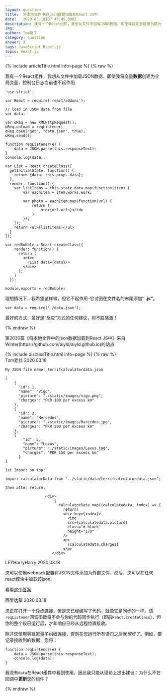 ```yaml
---
layout: question
title:  将本地文件中的json数据加载到React JS中
date:   2020-03-18T07:45:49.000Z
description: 我有一个React组件，我想从文件中加载JSON数据。即使我将变量数据创建为全局变量，控制台日志当前也不起作用'use strict';var R...
img: 
author: Tom斯丁
category: question
answer: 3
tags: JavaScript React.js
topic: React.js
---
```

<div class="article-root">
  <div class="article">
    {% include articleTitle.html info=page %}
    {% raw %}
    <div class="article-content"><p><font style="vertical-align: inherit;"><font style="vertical-align: inherit;">我有一个React组件，我想从文件中加载JSON数据。</font><font style="vertical-align: inherit;">即使我将变量</font></font><strong><font style="vertical-align: inherit;"><font style="vertical-align: inherit;">数据</font></font></strong><font style="vertical-align: inherit;"><font style="vertical-align: inherit;">创建</font><font style="vertical-align: inherit;">为全局</font><font style="vertical-align: inherit;">变量，控制台日志当前也不起作用</font></font></p>

<pre><code>'use strict';<font></font>
<font></font>
var React = require('react/addons');<font></font>
<font></font>
// load in JSON data from file<font></font>
var data;<font></font>
<font></font>
var oReq = new XMLHttpRequest();<font></font>
oReq.onload = reqListener;<font></font>
oReq.open("get", "data.json", true);<font></font>
oReq.send();<font></font>
<font></font>
function reqListener(e) {<font></font>
    data = JSON.parse(this.responseText);<font></font>
}<font></font>
console.log(data);<font></font>
<font></font>
var List = React.createClass({<font></font>
  getInitialState: function() {<font></font>
    return {data: this.props.data};    <font></font>
  },<font></font>
  render: function() {<font></font>
    var listItems = this.state.data.map(function(item) {<font></font>
        var eachItem = item.works.work;        <font></font>
<font></font>
        var photo = eachItem.map(function(url) {<font></font>
            return (<font></font>
                &lt;td&gt;{url.urls}&lt;/td&gt; <font></font>
            )<font></font>
        });<font></font>
    });<font></font>
    return &lt;ul&gt;{listItems}&lt;/ul&gt;<font></font>
  }<font></font>
});<font></font>
<font></font>
var redBubble = React.createClass({<font></font>
    render: function() {<font></font>
      return (<font></font>
        &lt;div&gt;<font></font>
          &lt;List data={data}/&gt;          <font></font>
        &lt;/div&gt;<font></font>
      );<font></font>
    }<font></font>
  });<font></font>
<font></font>
module.exports = redBubble;<font></font>
</code></pre>

<p><font style="vertical-align: inherit;"><font style="vertical-align: inherit;">理想情况下，我希望这样做，但它不起作用-它试图</font><font style="vertical-align: inherit;">在文件名的末尾</font><font style="vertical-align: inherit;">添加</font></font><strong><font style="vertical-align: inherit;"><font style="vertical-align: inherit;">“ .js”</font></font></strong><font style="vertical-align: inherit;"><font style="vertical-align: inherit;">。</font></font></p>

<pre><code>var data = require('./data.json');
</code></pre>

<p><font style="vertical-align: inherit;"><font style="vertical-align: inherit;">最好的方式，最好是“反应”方式的任何建议，将不胜感激！</font></font></p></div>
    {% endraw %}
  </div>
  <p class="winter_mark">第2030篇《将本地文件中的json数据加载到React JS中》来自Winter(https://github.com/aiyld/aiyld.github.io)的站点</p>
  <div class="discuss-wrapper">
    {% include discussTitle.html info=page %}
    {% raw %}
    <div class="discuss-list">
    <div class="discuss-item">
        <div class="discuss-parent">
          <div class="discuss-meta">
            <span class="discuss-user">Tom老丝</span>
            <span class="discuss-time">2020.03.18</span>
          </div>
          <div class="discuss-comment"><p></p><div class="snippet" data-lang="js" data-hide="false" data-console="true" data-babel="false">
<div class="snippet-code">
<pre class="snippet-code-js lang-js prettyprint-override"><code>My JSON file name: terrifcalculatordata.json<font></font>
<font></font>
[<font></font>
    {<font></font>
      "id": 1,<font></font>
      "name": "Vigo",<font></font>
      "picture": "./static/images/vigo.png",<font></font>
      "charges": "PKR 100 per excess km"<font></font>
    },<font></font>
    {<font></font>
      "id": 2,<font></font>
      "name": "Mercedes",<font></font>
      "picture": "./static/images/Marcedes.jpg",<font></font>
      "charges": "PKR 200 per excess km"<font></font>
    },<font></font>
    {<font></font>
        "id": 3,<font></font>
        "name": "Lexus",<font></font>
        "picture": "./static/images/Lexus.jpg",<font></font>
        "charges": "PKR 150 per excess km"<font></font>
      }<font></font>
]<font></font>
<font></font>
1st Import on top:<font></font>
<font></font>
import calculatorData from "../static/data/terrifcalculatordata.json";<font></font>
<font></font>
then after return:<font></font>
<font></font>
                  &lt;div&gt;<font></font>
                      {<font></font>
                        calculatorData.map((calculatedata, index) =&gt; {<font></font>
                          return(<font></font>
                          &lt;div key={index}&gt; <font></font>
                            &lt;img<font></font>
                            src={calculatedata.picture}<font></font>
                            class="d-block"<font></font>
                            height="170"<font></font>
                          /&gt;<font></font>
                          &lt;p&gt;<font></font>
                            {calculatedata.charges}<font></font>
                          &lt;/p&gt;<font></font>
                     &lt;/div&gt;</code></pre>
</div>
</div>
<p></p></div>
        </div></div><div class="discuss-item">
        <div class="discuss-parent">
          <div class="discuss-meta">
            <span class="discuss-user">LEYHarryHarry</span>
            <span class="discuss-time">2020.03.18</span>
          </div>
          <div class="discuss-comment"><p><font style="vertical-align: inherit;"><font style="vertical-align: inherit;">您可以使用webpack配置将JSON文件添加为外部文件。</font><font style="vertical-align: inherit;">然后，您可以在任何react模块中加载该json。</font></font></p>

<p><font style="vertical-align: inherit;"><font style="vertical-align: inherit;">看看</font></font><a href="https://stackoverflow.com/a/30602665/6886570"><font style="vertical-align: inherit;"><font style="vertical-align: inherit;">这个答案</font></font></a></p></div>
        </div></div><div class="discuss-item">
        <div class="discuss-parent">
          <div class="discuss-meta">
            <span class="discuss-user">西里达蒙</span>
            <span class="discuss-time">2020.03.18</span>
          </div>
          <div class="discuss-comment"><p><font style="vertical-align: inherit;"><font style="vertical-align: inherit;">您正在打开一个</font></font><a href="https://developer.mozilla.org/en-US/docs/Web/API/XMLHttpRequest/Synchronous_and_Asynchronous_Requests#Asynchronous_request" rel="noreferrer"><font style="vertical-align: inherit;"><font style="vertical-align: inherit;">异步连接</font></font></a><font style="vertical-align: inherit;"><font style="vertical-align: inherit;">，但是您已经编写了代码，就像它是同步的一样。</font><font style="vertical-align: inherit;">该</font></font><code>reqListener</code><font style="vertical-align: inherit;"><font style="vertical-align: inherit;">回调函数将不会与你的代码同步执行（即前</font></font><code>React.createClass</code><font style="vertical-align: inherit;"><font style="vertical-align: inherit;">），但你的整个段已运行后，才和响应已经从远程位置接收。</font></font></p>

<p><font style="vertical-align: inherit;"><font style="vertical-align: inherit;">除非您使用零延迟量子纠缠连接，否则</font><font style="vertical-align: inherit;">在您运行所有语句之后</font><font style="vertical-align: inherit;">就</font></font><em><font style="vertical-align: inherit;"><font style="vertical-align: inherit;">很好了</font></font></em><font style="vertical-align: inherit;"><font style="vertical-align: inherit;">。</font><font style="vertical-align: inherit;">例如，要记录接收到的数据，您将：</font></font></p>

<pre><code>function reqListener(e) {<font></font>
    data = JSON.parse(this.responseText);<font></font>
    console.log(data);<font></font>
}<font></font>
</code></pre>

<p><font style="vertical-align: inherit;"><font style="vertical-align: inherit;">我没有</font></font><code>data</code><font style="vertical-align: inherit;"><font style="vertical-align: inherit;">在React组件中</font><font style="vertical-align: inherit;">看到使用</font><font style="vertical-align: inherit;">，因此我只能从理论上提出建议：为什么不在</font><font style="vertical-align: inherit;">回调中</font></font><strong><font style="vertical-align: inherit;"><font style="vertical-align: inherit;">更新</font></font></strong><font style="vertical-align: inherit;"><font style="vertical-align: inherit;">您的组件？</font></font></p></div>
        </div></div>
    </div>
    {% endraw %}
  </div>
<div>
